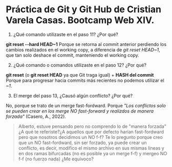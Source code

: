 # Práctica de Git y Git Hub de Cristian Varela Casas. Bootcamp Web XIV.

1. ¿Qué comando utilizaste en el paso 11? ¿Por qué?

**git reset --hard HEAD~1**
Porque se retorna al commit anterior perdiendo los cambios realizados en el working copy, a diferencia de *git reset HEAD~1*,
que tan solo deshace el commit, manteniendo el working copy.

2. ¿Qué comando o comandos utilizaste en el paso 12? ¿Por qué?

**git reset** (o **git reset HEAD** ya que Git traga igual) + **HASH del commit**
Porque para progresar hacia commits más recientes no podemos utilizar el *~1*.

3. El merge del paso 13, ¿Causó algún conflicto? ¿Por qué?

No, porque se trato de un merge fast-fordward. Porque *"Los conflictos solo se pueden crear en los merge NO fast-forward y 
realizdos de manera forzada"* (Casero, A., 2022).

> Alberto, estuve pensando pero no comprendo lo de "manera forzada" ¿A qué te referiste?¿A aquellos que por defecto harían
> fast-fordward pero que nosotros decidimos un NO f-f? Te lo pregunto porque creo que un NO fast-fordward, sin ser forzado,
> ya puede crear un conflicto, es decir, modifico el mismo archivo en sus mismas líneas y en dos ramas bifurcadas
> (no es posible ya un merge f-f) y mergeo NO f-f (no fuerzo nada) ¿Me equivoco?

